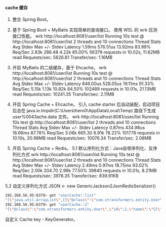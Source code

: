 
#### cache 缓存

1. 整合 Spring Boot。
2. 基于 Spring Boot + MyBatis 实现简单的查询接口。
使用 WSL 的 wrk 压测接口性能。
wrk http://localhost:8081/user/list
Running 10s test @ http://localhost:8081/user/list
  2 threads and 10 connections
  Thread Stats   Avg      Stdev     Max   +/- Stdev
    Latency     1.59ms  576.51us  13.92ms   83.99%
    Req/Sec     2.83k   286.48     4.22k    85.00%
  56379 requests in 10.02s, 11.62MB read
Requests/sec:   5626.81
Transfer/sec:      1.16MB

3. 开启 MyBatis 的二级缓存，基于 Ehcache。
wrk http://localhost:8081/user/list
Running 10s test @ http://localhost:8081/user/list
  2 threads and 10 connections
  Thread Stats   Avg      Stdev     Max   +/- Stdev
    Latency   846.00us  528.05us  19.11ms   91.33%
    Req/Sec     5.15k     1.13k   10.82k    84.50%
  102489 requests in 10.01s, 21.13MB read
Requests/sec:  10241.35
Transfer/sec:      2.11MB

4. 开启 Spring Cache + Ehcache。
引入 cache starter 后自动装配，启动项目后会在 java.io.tmpdir(C:\Users\hero0\AppData\Local\Temp) 路径下生成 user%0043ache.data 文件。
wrk http://localhost:8081/user/list
Running 10s test @ http://localhost:8081/user/list
  2 threads and 10 connections
  Thread Stats   Avg      Stdev     Max   +/- Stdev
    Latency     0.87ms  434.98us  16.66ms   87.78%
    Req/Sec     5.06k   665.30     8.91k    78.22%
  101778 requests in 10.10s, 20.98MB read
Requests/sec:  10076.34
Transfer/sec:      2.08MB

5. 开启 Spring Cache + Redis。
5.1 默认序列化方式：Java自带序列化、反序列化方式
wrk http://localhost:8081/user/list
Running 10s test @ http://localhost:8081/user/list
  2 threads and 10 connections
  Thread Stats   Avg      Stdev     Max   +/- Stdev
    Latency     2.49ms    0.97ms  18.75ms   93.02%
    Req/Sec     2.00k   204.70     2.98k    77.50%
  39840 requests in 10.01s, 8.21MB read
Requests/sec:   3978.35
Transfer/sec:    839.91KB

5.2 自定义序列化方式 JSON <- new GenericJackson2JsonRedisSerializer()
```bash
192.168.56.95:6379> get "userCache::list"
"[\"java.util.ArrayList\",[{\"@class\":\"com.xtransformers.entity.User\",\"id\":1,\"name\":\"KK\",\"age\":19},{\"@class\":\"com.xtransformers.entity.User\",\"id\":2,\"name\":\"CC\",\"age\":20},{\"@class\":\"com.xtransformers.entity.User\",\"id\":3,\"name\":\"MM\",\"age\":21}]]"
192.168.56.95:6379> get "userCache::2"
"{\"@class\":\"com.xtransformers.entity.User\",\"id\":2,\"name\":\"CC\",\"age\":20}"
```
自定义 Cache key - KeyGenerator。

